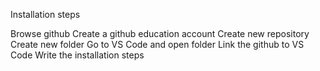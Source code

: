 Installation steps

Browse github
Create a github education account
Create new repository
Create new folder
Go to VS Code and open folder
Link the github to VS Code
Write the installation steps